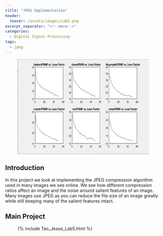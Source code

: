 ```yaml
---
title: "JPEG Implementation"
header:
  teaser: /assets/images/Lab5.png
excerpt_separator: "<!--more-->"
categories:
  - Digital Signal Processing
tags:
  - jpeg
---
```


<figure>
	<a href="/assets/images/Lab5.png"><img src="/assets/images/Lab5.png"></a>
</figure>

## Introduction
In this project we look at implementing the JPEG compression algorithm used in many images we see online. We see how different compression ratios affect an image and the noise around salient features of an image. Many images use JPEG as you can reduce the file size of an image greatly while still keeping many of the salient features intact. 

## Main Project
<figure>
{% include Tao_Jesse_Lab5.html %}
</figure>
